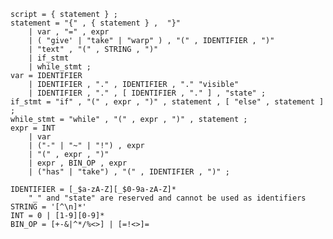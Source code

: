 ﻿    script = { statement } ;
    statement = "{" , { statement } ,  "}"
        | var , "=" , expr
        | ( "give' | "take" | "warp" ) , "(" , IDENTIFIER , ")"
        | "text" , "(" , STRING , ")"
        | if_stmt
		| while_stmt ;
    var = IDENTIFIER
        | IDENTIFIER , "." , IDENTIFIER , "." "visible"
        | IDENTIFIER , "." , [ IDENTIFIER , "." ] , "state" ;
    if_stmt = "if" , "(" , expr , ")" , statement , [ "else" , statement ] ;
	while_stmt = "while" , "(" , expr , ")" , statement ;
    expr = INT
        | var
        | ("-" | "~" | "!") , expr
        | "(" , expr , ")"
        | expr , BIN_OP , expr
        | ("has" | "take") , "(" , IDENTIFIER , ")" ;
        
    IDENTIFIER = [_$a-zA-Z][_$0-9a-zA-Z]*
        "_" and "state" are reserved and cannot be used as identifiers
    STRING = '[^\n]*'
    INT = 0 | [1-9][0-9]*
    BIN_OP = [+-&|^*/%<>] | [=!<>]=
    